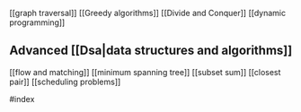 [[graph traversal]]
[[Greedy algorithms]]
[[Divide and Conquer]]
[[dynamic programming]]


## Advanced [[Dsa|data structures and algorithms]]
[[flow and matching]]
[[minimum spanning tree]]
[[subset sum]]
[[closest pair]]
[[scheduling problems]]



#index
